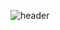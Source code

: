 ![header](https://capsule-render.vercel.app/api?height=250&type=waving&color=timeGradient&text=Hello,%20ladies%20and%20gentlemen&fontColor=d6ace6&fontSize=60&descSize=50&fontAlignY=20)

